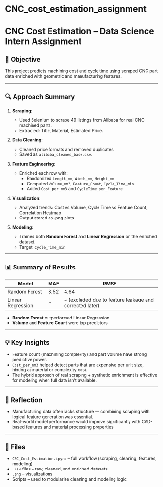 # CNC_cost_estimation_assignment
# CNC Cost Estimation – Data Science Intern Assignment

## 📌 Objective

This project predicts machining cost and cycle time using scraped CNC part data enriched with geometric and manufacturing features.

---

## 🔍 Approach Summary

1. **Scraping**:
   - Used Selenium to scrape 49 listings from Alibaba for real CNC machined parts.
   - Extracted: Title, Material, Estimated Price.

2. **Data Cleaning**:
   - Cleaned price formats and removed duplicates.
   - Saved as `alibaba_cleaned_base.csv`.

3. **Feature Engineering**:
   - Enriched each row with:
     - Randomized `Length_mm`, `Width_mm`, `Height_mm`
     - Computed `Volume_mm3`, `Feature_Count`, `Cycle_Time_min`
     - Added `Cost_per_mm3` and `CycleTime_per_Feature`

4. **Visualization**:
   - Analyzed trends: Cost vs Volume, Cycle Time vs Feature Count, Correlation Heatmap
   - Output stored as .png plots

5. **Modeling**:
   - Trained both **Random Forest** and **Linear Regression** on the enriched dataset.
   - Target: `Cycle_Time_min`

---

## 📊 Summary of Results

| Model | MAE | RMSE |
|-------|-----|------|
| Random Forest | 3.52 | 4.64 |
| Linear Regression | ~ | ~ (excluded due to feature leakage and corrected later) |

- **Random Forest** outperformed Linear Regression
- **Volume** and **Feature Count** were top predictors

---

## 💡 Key Insights

- Feature count (machining complexity) and part volume have strong predictive power.
- `Cost_per_mm3` helped detect parts that are expensive per unit size, hinting at material or complexity cost.
- The hybrid approach of real scraping + synthetic enrichment is effective for modeling when full data isn’t available.

---

## 🧠 Reflection

- Manufacturing data often lacks structure — combining scraping with logical feature generation was essential.
- Real-world model performance would improve significantly with CAD-based features and material processing properties.

---

## 📂 Files

- `CNC_Cost_Estimation.ipynb` – full workflow (scraping, cleaning, features, modeling)
- `.csv` files – raw, cleaned, and enriched datasets
- `.png` – visualizations
- Scripts – used to modularize cleaning and modeling logic

